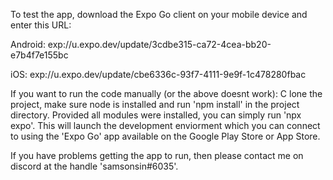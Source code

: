 To test the app, download the Expo Go client on your mobile device and enter this URL:

Android: exp://u.expo.dev/update/3cdbe315-ca72-4cea-bb20-e7b4f7e155bc

iOS: exp://u.expo.dev/update/cbe6336c-93f7-4111-9e9f-1c478280fbac

If you want to run the code manually (or the above doesnt work): C
lone the project, make sure node is installed and run 'npm install' in the project directory. Provided all modules were installed, you can simply run 'npx expo'. This will launch the development enviorment which you can connect to using the 'Expo Go' app available on the Google Play Store or App Store.

If you have problems getting the app to run, then please contact me on discord at the handle 'samsonsin#6035'.
